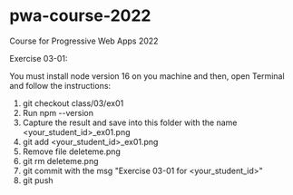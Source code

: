 # pwa-course-2022
Course for Progressive Web Apps 2022

Exercise 03-01:

You must install node version 16 on you machine and then, open Terminal and follow the instructions:

1. git checkout class/03/ex01
2. Run npm --version
3. Capture the result and save into this folder with the name <your_student_id>_ex01.png
4. git add <your_student_id>_ex01.png
5. Remove file deleteme.png
6. git rm deleteme.png
7. git commit with the msg "Exercise 03-01 for <your_student_id>"
8. git push
